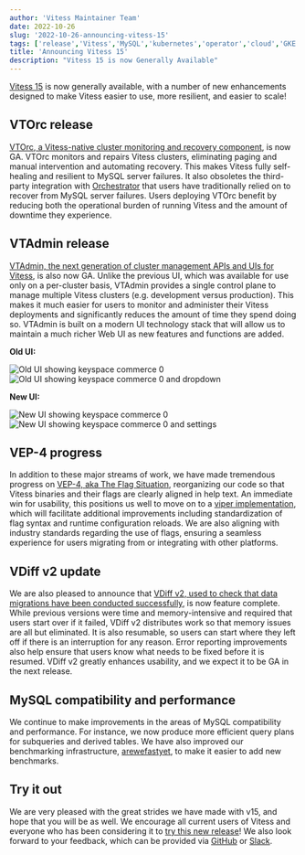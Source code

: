 ```yaml
---
author: 'Vitess Maintainer Team'
date: 2022-10-26
slug: '2022-10-26-announcing-vitess-15'
tags: ['release','Vitess','MySQL','kubernetes','operator','cloud','GKE','sharding']
title: 'Announcing Vitess 15'
description: "Vitess 15 is now Generally Available"
---
```


[Vitess 15](https://vitess.io/docs/15.0/) is now generally available, with a number of new enhancements designed to make Vitess easier to use, more resilient, and easier to scale!

## VTOrc release
[VTOrc, a Vitess-native cluster monitoring and recovery component](https://vitess.io/docs/15.0/reference/vtorc), is now GA.
VTOrc monitors and repairs Vitess clusters, eliminating paging and manual intervention and automating recovery.
This makes Vitess fully self-healing and resilient to MySQL server failures.
It also obsoletes the third-party integration with [Orchestrator](https://github.com/openark/orchestrator) that users have traditionally relied on to recover from MySQL server failures.
Users deploying VTOrc benefit by reducing both the operational burden of running Vitess and the amount of downtime they experience.

## VTAdmin release
[VTAdmin, the next generation of cluster management APIs and UIs for Vitess](https://vitess.io/docs/15.0/reference/vtadmin/), is also now GA.
Unlike the previous UI, which was available for use only on a per-cluster basis, VTAdmin provides a single control plane to manage multiple Vitess clusters (e.g. development versus production).
This makes it much easier for users to monitor and administer their Vitess deployments and significantly reduces the amount of time they spend doing so.
VTAdmin is built on a modern UI technology stack that will allow us to maintain a much richer Web UI as new features and functions are added.

**Old UI:**

<img src="/files/2022-10-26-announcing-vitess-15/old-ui-commerce-0.png" alt="Old UI showing keyspace commerce 0"/>

<img src="/files/2022-10-26-announcing-vitess-15/old-ui-commerce-0-and-dropdown.png" alt="Old UI showing keyspace commerce 0 and dropdown"/>

**New UI:**

<img src="/files/2022-10-26-announcing-vitess-15/new-ui-commerce-0.png" alt="New UI showing keyspace commerce 0"/>

<img src="/files/2022-10-26-announcing-vitess-15/new-ui-commerce-0-and-settings.png" alt="New UI showing keyspace commerce 0 and settings"/>


## VEP-4 progress
In addition to these major streams of work, we have made tremendous progress on [VEP-4, aka The Flag Situation](https://github.com/vitessio/enhancements/blob/main/veps/vep-4.md), reorganizing our code so that Vitess binaries and their flags are clearly aligned in help text.
An immediate win for usability, this positions us well to move on to a [viper implementation](https://github.com/spf13/viper), which will facilitate additional improvements including standardization of flag syntax and runtime configuration reloads.
We are also aligning with industry standards regarding the use of flags, ensuring a seamless experience for users migrating from or integrating with other platforms.

## VDiff v2 update
We are also pleased to announce that [VDiff v2, used to check that data migrations have been conducted successfully](https://vitess.io/docs/15.0/reference/vreplication/vdiff/), is now feature complete.
While previous versions were time and memory-intensive and required that users start over if it failed, VDiff v2 distributes work so that memory issues are all but eliminated. It is also resumable, so users can start where they left off if there is an interruption for any reason.
Error reporting improvements also help ensure that users know what needs to be fixed before it is resumed.
VDiff v2 greatly enhances usability, and we expect it to be GA in the next release.

## MySQL compatibility and performance
We continue to make improvements in the areas of MySQL compatibility and performance.
For instance, we now produce more efficient query plans for subqueries and derived tables.
We have also improved our benchmarking infrastructure, [arewefastyet](https://benchmark.vitess.io), to make it easier to add new benchmarks.

## Try it out
We are very pleased with the great strides we have made with v15, and hope that you will be as well.
We encourage all current users of Vitess and everyone who has been considering it to [try this new release](https://github.com/vitessio/vitess/releases/tag/v15.0.0)!
We also look forward to your feedback, which can be provided via [GitHub](https://github.com/vitessio/vitess/issues/new/choose) or [Slack](https://vitess.slack.com/).
